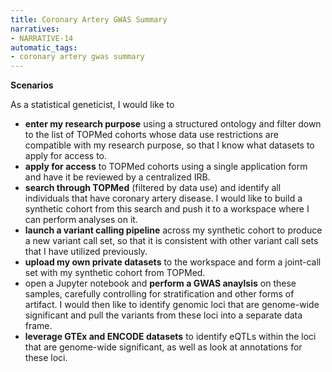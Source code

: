 ```yaml
---
title: Coronary Artery GWAS Summary
narratives:
- NARRATIVE-14
automatic_tags:
- coronary artery gwas summary
---
```

**Scenarios**

As a statistical geneticist, I would like to
- **enter my research purpose** using a structured ontology and filter down to the list of TOPMed cohorts whose data use restrictions are compatible with my research purpose, so that I know what datasets to apply for access to.
- **apply for access** to TOPMed cohorts using a single application form and have it be reviewed by a centralized IRB.
- **search through TOPMed** (filtered by data use) and identify all individuals that have coronary artery disease. I would like to build a synthetic cohort from this search and push it to a workspace where I can perform analyses on it.
- **launch a variant calling pipeline** across my synthetic cohort to produce a new variant call set, so that it is consistent with other variant call sets that I have utilized previously.
- **upload my own private datasets** to the workspace and form a joint-call set with my synthetic cohort from TOPMed.
- open a Jupyter notebook and **perform a GWAS anaylsis** on these samples, carefully controlling for stratification and other forms of artifact. I would then like to identify genomic loci that are genome-wide significant and pull the variants from these loci into a separate data frame.
- **leverage GTEx and ENCODE datasets** to identify eQTLs within the loci that are genome-wide significant, as well as look at annotations for these loci.